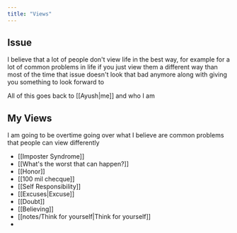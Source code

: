 ```yaml
---
title: "Views"
---
```

## Issue
I believe that a lot of people don't view life in the best way, for example for a lot of common problems in life if you just view them a different way than most of the time that issue doesn't look that bad anymore along with giving you something to look forward to

All of this goes back to [[Ayush|me]] and who I am
## My Views
I am going to be overtime going over what I believe are common problems that people can view differently

- [[Imposter Syndrome]]
- [[What's the worst that can happen?]]
- [[Honor]]
- [[100 mil checque]]
- [[Self Responsibility]]
- [[Excuses|Excuse]]
- [[Doubt]]
- [[Believing]]
- [[notes/Think for yourself|Think for yourself]]
- 
